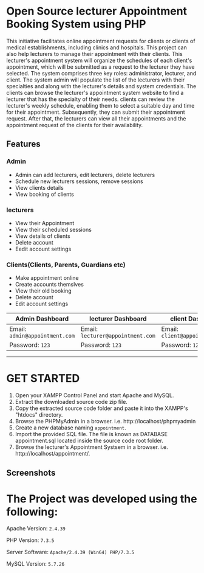 
# Open Source lecturer Appointment Booking System using PHP

This initiative facilitates online appointment requests for clients or clients of medical establishments, including clinics and hospitals. This project can also help lecturers to manage their appointment with their clients. This lecturer's appointment system will organize the schedules of each client's appointment, which will be submitted as a request to the lecturer they have selected. The system comprises three key roles: administrator, lecturer, and client. The system admin will populate the list of the lecturers with their specialties and along with the lecturer's details and system credentials. The clients can browse the lecturer's appointment system website to find a lecturer that has the specialty of their needs. clients can review the lecturer's weekly schedule, enabling them to select a suitable day and time for their appointment. Subsequently, they can submit their appointment request. After that, the lecturers can view all their appointments and the appointment request of the clients for their availability.


## Features

### Admin
  
- Admin can add lecturers, edit lecturers, delete lecturers    
- Schedule new lecturers sessions, remove sessions   
- View clients details    
- View booking of clients    
    
    
 
 
### lecturers

- View their Appointment
- View their scheduled sessions
- View details of clients
- Delete account    
- Eedit account settings
    

    
### Clients(Clients, Parents, Guardians etc)
  
  - Make appointment online
  - Create accounts themslves
  - View their old booking
  - Delete account
  - Edit account settings    

    
| Admin Dashboard | lecturer Dashboard | client Dashboard |
| -------| -------| -------|
| Email: `admin@appointment.com` | Email: `lecturer@appointment.com` |   Email: `client@appointment.com` | 
| Password: `123` |  Password: `123` |  Password: `123` |


 
  
-----------------------------------------------


# GET STARTED

1. Open your XAMPP Control Panel and start Apache and MySQL.
2. Extract the downloaded source code zip file.
3. Copy the extracted source code folder and paste it into the XAMPP's "htdocs" directory.
4. Browse the PHPMyAdmin in a browser. i.e. http://localhost/phpmyadmin
5. Create a new database naming `appointment`.
6. Import the provided SQL file. The file is known as DATABASE appointment.sql located inside the source code root folder.
7. Browse the lecturer's Appointment Systsem in a browser. i.e. http://localhost/appointment/.


## Screenshots

# The Project was developed using the following:

Apache Version: 	`2.4.39`

PHP Version: 		`7.3.5`

Server Software: 	`Apache/2.4.39 (Win64) PHP/7.3.5`

MySQL Version: 		`5.7.26`
